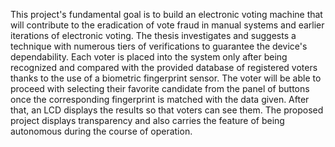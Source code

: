 This project's fundamental goal is to build an electronic voting machine that will contribute to the eradication of vote fraud in manual systems and earlier iterations of electronic voting. The thesis investigates and suggests a technique with numerous tiers of verifications to guarantee the device's dependability. Each voter is placed into the system only after being recognized and compared with the provided database of registered voters thanks to the use of a biometric fingerprint sensor. The voter will be able to proceed with selecting their favorite candidate from the panel of buttons once the corresponding fingerprint is matched with the data given. After that, an LCD displays the results so that voters can see them. The proposed project displays transparency and also carries the feature of being autonomous during the course of operation.

